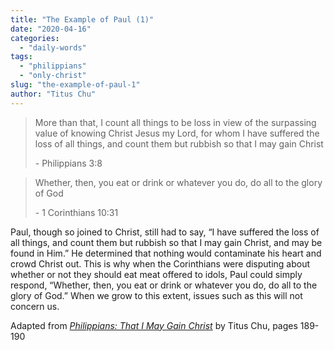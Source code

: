 ```yaml
---
title: "The Example of Paul (1)"
date: "2020-04-16"
categories: 
  - "daily-words"
tags: 
  - "philippians"
  - "only-christ"
slug: "the-example-of-paul-1"
author: "Titus Chu"
---
```


> More than that, I count all things to be loss in view of the surpassing value of knowing Christ Jesus my Lord, for whom I have suffered the loss of all things, and count them but rubbish so that I may gain Christ
> 
> \- Philippians 3:8

> Whether, then, you eat or drink or whatever you do, do all to the glory of God
> 
> \- 1 Corinthians 10:31

Paul, though so joined to Christ, still had to say, “I have suffered the loss of all things, and count them but rubbish so that I may gain Christ, and may be found in Him.” He determined that nothing would contaminate his heart and crowd Christ out. This is why when the Corinthians were disputing about whether or not they should eat meat offered to idols, Paul could simply respond, “Whether, then, you eat or drink or whatever you do, do all to the glory of God.” When we grow to this extent, issues such as this will not concern us.

Adapted from _[Philippians: That I May Gain Christ](https://www.asweetsavor.org/book-philippians)_ by Titus Chu, pages 189-190
